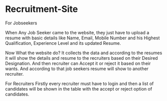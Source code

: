 # Recruitment-Site

For Jobseekers

When Any Job Seeker came to the website, they just have to upload a resume with basic details like Name, Email, Mobile Number and his Highest Qualification, Experience Level and its updated Resume.

Now What the website do?
It collects the data and according to the resumes it will show the details and resume to the recruiters based on their Desired Designation. And then recruiter can Accept it or reject it based on their wants. And according to that job seekers resume will show to another recruiter.



For Recruiters
Firstly every recruiter must have to login and then a list of candidates will be shown in the table with the accept or reject option of candidates.
